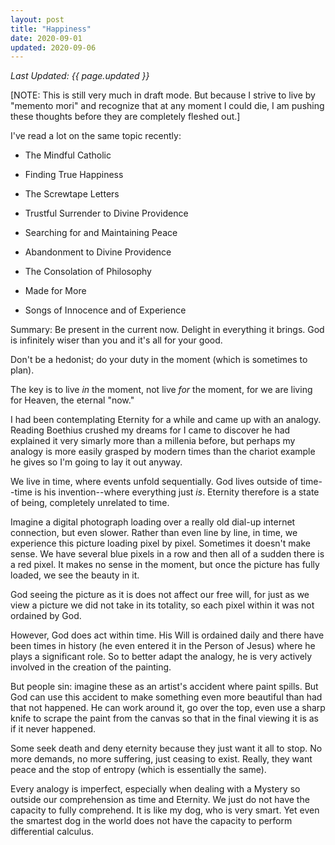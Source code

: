 ```yaml
---
layout: post
title: "Happiness"
date: 2020-09-01
updated: 2020-09-06
---
```


_Last Updated: {{ page.updated }}_

[NOTE: This is still very much in draft mode. But because I strive to live by "memento mori" and recognize that at any moment I could die, I am pushing these thoughts before they are completely fleshed out.]

I've read a lot on the same topic recently:

- The Mindful Catholic
- Finding True Happiness
- The Screwtape Letters
- Trustful Surrender to Divine Providence
- Searching for and Maintaining Peace
- Abandonment to Divine Providence
- The Consolation of Philosophy

- Made for More
- Songs of Innocence and of Experience

Summary: Be present in the current now. Delight in everything it brings. God is infinitely wiser than you and it's all for your good.

Don't be a hedonist; do your duty in the moment (which is sometimes to plan).

The key is to live _in_ the moment, not live _for_ the moment, for we are living for Heaven, the eternal "now."

I had been contemplating Eternity for a while and came up with an analogy. Reading Boethius crushed my dreams for I came to discover he had explained it very simarly more than a millenia before, but perhaps my analogy is more easily grasped by modern times than the chariot example he gives so I'm going to lay it out anyway.

We live in time, where events unfold sequentially. God lives outside of time--time is his invention--where everything just _is_. Eternity therefore is a state of being, completely unrelated to time.

Imagine a digital photograph loading over a really old dial-up internet connection, but even slower. Rather than even line by line, in time, we experience this picture loading pixel by pixel. Sometimes it doesn't make sense. We have several blue pixels in a row and then all of a sudden there is a red pixel. It makes no sense in the moment, but once the picture has fully loaded, we see the beauty in it.

God seeing the picture as it is does not affect our free will, for just as we view a picture we did not take in its totality, so each pixel within it was not ordained by God.

However, God does act within time. His Will is ordained daily and there have been times in history (he even entered it in the Person of Jesus) where he plays a significant role. So to better adapt the analogy, he is very actively involved in the creation of the painting.

But people sin: imagine these as an artist's accident where paint spills. But God can use this accident to make something even more beautiful than had that not happened. He can work around it, go over the top, even use a sharp knife to scrape the paint from the canvas so that in the final viewing it is as if it never happened.

Some seek death and deny eternity because they just want it all to stop. No more demands, no more suffering, just ceasing to exist. Really, they want peace and the stop of entropy (which is essentially the same).

Every analogy is imperfect, especially when dealing with a Mystery so outside our comprehension as time and Eternity. We just do not have the capacity to fully comprehend. It is like my dog, who is very smart. Yet even the smartest dog in the world does not have the capacity to perform differential calculus.
